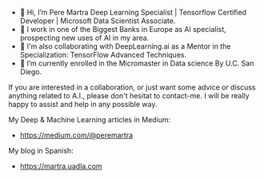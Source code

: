 - 👋 Hi, I’m Pere Martra Deep Learning Specialist | Tensorflow Certified Developer | Microsoft Data Scientist Associate. 
- 🌱 I work in one of the Biggest Banks in Europe as AI specialist, prospecting new uses of AI in my area. 
- 🌱 I'm also collaborating with DeepLearning.ai as a Mentor in the Specialization: TensorFlow Advanced Techniques.
- 🌱 I’m currently enrolled in the Micromaster in Data science By U.C. San Diego.  

If you are interested in a collaboration, or just want some advice or discuss anything related to A.I., please don't hesitat to contact-me. I will be really happy to assist and help in any possible way. 

My Deep & Machine Learning articles in Medium: 
- https://medium.com/@peremartra

My blog in Spanish: 
- https://martra.uadla.com


<!---

--->
